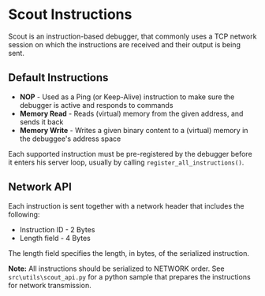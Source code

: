 Scout Instructions
==================
Scout is an instruction-based debugger, that commonly uses a TCP network session on which the instructions are received and their output is being sent.

Default Instructions
--------------------
* **NOP** - Used as a Ping (or Keep-Alive) instruction to make sure the debugger is active and responds to commands
* **Memory Read** - Reads (virtual) memory from the given address, and sends it back
* **Memory Write** - Writes a given binary content to a (virtual) memory in the debuggee's address space

Each supported instruction must be pre-registered by the debugger before it enters his server loop, usually by calling ``register_all_instructions()``.

Network API
-----------
Each instruction is sent together with a network header that includes the following:

* Instruction ID - 2 Bytes
* Length field - 4 Bytes

The length field specifies the length, in bytes, of the serialized instruction.

**Note:** All instructions should be serialized to NETWORK order.
See ``src\utils\scout_api.py`` for a python sample that prepares the instructions for network transmission.
